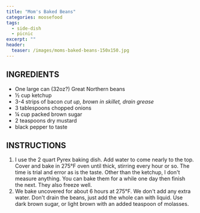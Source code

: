 ```yaml
---
title: "Mom's Baked Beans"
categories: moosefood
tags: 
  - side-dish
  - picnic
excerpt: ""
header:
  teaser: /images/moms-baked-beans-150x150.jpg
---
```


## INGREDIENTS
* One large can (32oz?) Great Northern beans
* ½ cup ketchup
* 3-4 strips of bacon *cut up, brown in skillet, drain grease*
* 3 tablespoons chopped onions
* ¼ cup packed brown sugar
* 2 teaspoons dry mustard
* black pepper to taste

## INSTRUCTIONS
1. I use the 2 quart Pyrex baking dish. Add water to come nearly to the top. Cover and bake in 275°F oven until thick, stirring every hour or so. The time is trial and error as is the taste. Other than the ketchup, I don't measure anything. You can bake them for a while one day then finish the next. They also freeze well.
2. We bake uncovered for about 6 hours at 275°F. We don't add any extra water. Don't drain the beans, just add the whole can with liquid. Use dark brown sugar, or light brown with an added teaspoon of molasses. 
